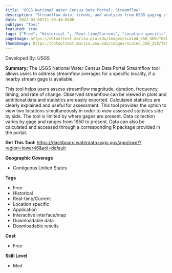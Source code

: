 ```yaml
---
title: "USGS National Water Census Data Portal: Streamflow"
description: "Streamflow data, trends, and analyses from USGS gaging stations."
date: 2022-02-08T11:30:44-0500
pubtype: "Tool"
featured: true
tags: ["Free", "Historical ", "Real-time/Current", "Location specific", "Application", "Interactive interface/map", "Downloadable data", "Downloadable results"]
pageImage: https://cbtooltest.marisa.psu.edu/images/scaled_250_400/TOOLID_55.2_ScreenCapture-1.png
thumbImage: https://cbtooltest.marisa.psu.edu/images/scaled_156_250/TOOLID_55.2_ScreenCapture-1.png
---
```

Developed By: USGS

**Summary:** The USGS National Water Census Data Portal Streamflow tool allows users to address streamflow averages for a specific locality, if a nearby stream gage is available. 

This tool helps users assess streamflow magnitude, duration, frequency, timing, and rate of change. Observed streamflow can be viewed in plots and additional data and statistics are easily exported. Calculated statistics are clearly explained and useful for assessment. This tool provides the option to view two locations simultaneously in order to view assessed statistics side by side. The tool is limited by where gages are present. Data collection varies by gage and ranges from 1950 to present. Data can also be calculated and accessed through a corresponding R package provided in the portal. 

__**Get This Tool:**__ https://dashboard.waterdata.usgs.gov/app/nwd/?region=lower48&aoi=default

__**Geographic Coverage**__
- Contiguous United States

__**Tags**__
-  Free
-  Historical 
-  Real-time/Current
-  Location specific
-  Application
-  Interactive interface/map
-  Downloadable data
-  Downloadable results

__**Cost**__
- Free

__**Skill Level**__
- Med
